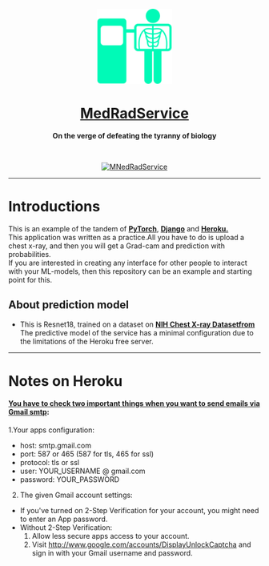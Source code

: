 <a href="https://medradindustries.herokuapp.com/"><p align="center">
  <img border="0" alt="MedRadService" src="https://github.com/OldBonhart/MedRadService/blob/master/static/images/Xray_logo2.png" width="150" height="150"> </p>
<h1 align="center">
<strong>
  MedRadService<a>
  </strong></a>
</h1> <p align="center"></a>
 <strong> On the verge of defeating the tyranny of biology</strong>
</p>
<br>

<p align="center">
    <a href="https://www.youtube.com/watch?v=vmHD25Oyvj8"><img border="0" alt="MNedRadService" src="https://github.com/OldBonhart/MedRadService/blob/master/medradservice.gif" width="725" height="450"></a>
</p>

---

# Introductions

This is an example of the tandem of [**PyTorch**](https://pytorch.org/), [**Django**](https://docs.djangoproject.com/en/2.2/releases/2.0/) and [**Heroku.**](https://devcenter.heroku.com)<br>
This application was written as a practice.All you have to do is upload a chest x-ray, and then you will get a Grad-cam and prediction with probabilities.<br>
If you are interested in creating any interface for other people to interact with your ML-models, then this repository can be an example and starting point for this.

## About prediction model

+ This is Resnet18, trained on a dataset on [**NIH Chest X-ray Datasetfrom**](https://www.kaggle.com/nih-chest-xrays/data)
The predictive model of the service has a minimal configuration due to the limitations of the Heroku free server. <br>

---
# Notes on Heroku

#### [You have to check two important things when you want to send emails via Gmail smtp](https://stackoverflow.com/questions/36244309/heroku-not-sending-email-with-gmail-smtp):
1.Your apps configuration:
   + host: smtp.gmail.com
   + port: 587 or 465 (587 for tls, 465 for ssl)
   + protocol: tls or ssl
   + user: YOUR_USERNAME @ gmail.com
   + password: YOUR_PASSWORD
2. The given Gmail account settings:
  + If you've turned on 2-Step Verification for your account, you might need to enter an App password.
  + Without 2-Step Verification:
       1. Allow less secure apps access to your account.
       2. Visit http://www.google.com/accounts/DisplayUnlockCaptcha and sign in with your Gmail username and password.

